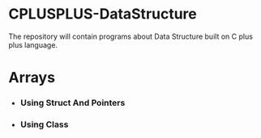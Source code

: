 # CPLUSPLUS-DataStructure
The repository will contain programs about Data Structure built on C plus plus language.

<h1> Arrays </h1>

<ul>

<h3><li> Using Struct And Pointers </li></h3>

<ul>



</ul>


<h3><li> Using Class  </li></h3>

<ul>



</ul>

</ul>
